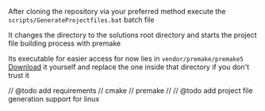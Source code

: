 After cloning the repository via your preferred method execute the `scripts/GenerateProjectfiles.bat` batch file

It changes the directory to the solutions root directory and starts the project file building process with premake

Its executable for easier access for now lies in `vendor/premake/premake5`
[Download](https://premake.github.io/download/) it yourself and replace the one inside that directory if you don't trust it

// @todo add requirements // cmake // premake //
// @todo add project file generation support for linux
